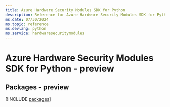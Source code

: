 ```yaml
---
title: Azure Hardware Security Modules SDK for Python
description: Reference for Azure Hardware Security Modules SDK for Python
ms.date: 07/30/2024
ms.topic: reference
ms.devlang: python
ms.service: hardwaresecuritymodules
---
```

# Azure Hardware Security Modules SDK for Python - preview
## Packages - preview
[!INCLUDE [packages](hardware-security-modules-index.md)]